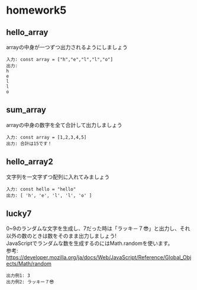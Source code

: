 # homework5
## hello_array
arrayの中身が一つずつ出力されるようにしましょう
```
入力: const array = ["h","e","l","l","o"]
出力:
h
e
l
l
o
```

## sum_array
arrayの中身の数字を全て合計して出力しましょう
```
入力: const array = [1,2,3,4,5]
出力: 合計は15です！
```

## hello_array2
文字列を一文字ずつ配列に入れてみましょう
```
入力: const hello = "hello"
出力: [ 'h', 'e', 'l', 'l', 'o' ]
```

## lucky7
0~9のランダムな文字を生成し、7だった時は「ラッキ－７😎」と出力し、それ以外の数のときは数をそのまま出力しましょう!  
JavaScriptでランダムな数を生成するのにはMath.randomを使います。  
参考: https://developer.mozilla.org/ja/docs/Web/JavaScript/Reference/Global_Objects/Math/random
```
出力例1: 3
出力例2: ラッキー７😎
```
